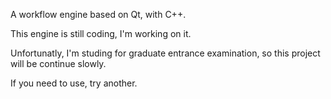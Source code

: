 A workflow engine based on Qt, with C++.

This engine is still coding, I'm working on it.

Unfortunatly, I'm studing for graduate entrance examination, so this project will be continue slowly.

If you need to use, try another.